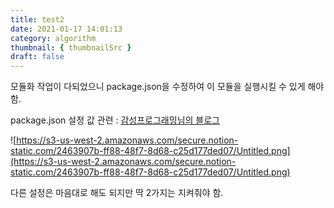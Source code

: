 ```yaml
---
title: test2
date: 2021-01-17 14:01:13
category: algorithm
thumbnail: { thumbnailSrc }
draft: false
---
```


모듈화 작업이 다되었으니 package.json을 수정하여 이 모듈을 실행시킬 수 있게 해야 함.

package.json 설정 값 관련 : [감성프로그래밍님의 블로그](http://programmingsummaries.tistory.com/385)

![https://s3-us-west-2.amazonaws.com/secure.notion-static.com/2463907b-ff88-48f7-8d68-c25d177ded07/Untitled.png](https://s3-us-west-2.amazonaws.com/secure.notion-static.com/2463907b-ff88-48f7-8d68-c25d177ded07/Untitled.png)

다른 설정은 마음대로 해도 되지만 딱 2가지는 지켜줘야 함.